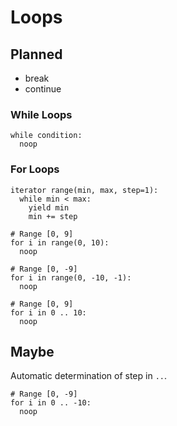 # Loops

## Planned
- break
- continue

### While Loops
```
while condition:
  noop
```

### For Loops
```
iterator range(min, max, step=1):
  while min < max:
    yield min
    min += step
```

```
# Range [0, 9]
for i in range(0, 10):
  noop
```

```
# Range [0, -9]
for i in range(0, -10, -1):
  noop
```

```
# Range [0, 9]
for i in 0 .. 10:
  noop
```

## Maybe
Automatic determination of step in `..`.
```
# Range [0, -9]
for i in 0 .. -10:
  noop
```
